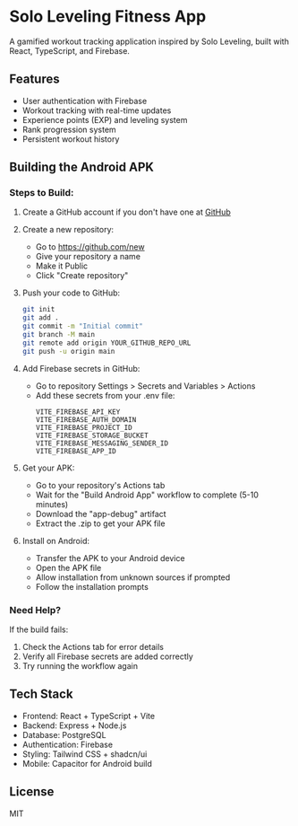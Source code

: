 # Solo Leveling Fitness App

A gamified workout tracking application inspired by Solo Leveling, built with React, TypeScript, and Firebase.

## Features
- User authentication with Firebase
- Workout tracking with real-time updates
- Experience points (EXP) and leveling system
- Rank progression system
- Persistent workout history

## Building the Android APK

### Steps to Build:
1. Create a GitHub account if you don't have one at [GitHub](https://github.com)
2. Create a new repository:
   - Go to https://github.com/new
   - Give your repository a name
   - Make it Public
   - Click "Create repository"

3. Push your code to GitHub:
   ```bash
   git init
   git add .
   git commit -m "Initial commit"
   git branch -M main
   git remote add origin YOUR_GITHUB_REPO_URL
   git push -u origin main
   ```

4. Add Firebase secrets in GitHub:
   - Go to repository Settings > Secrets and Variables > Actions
   - Add these secrets from your .env file:
     ```
     VITE_FIREBASE_API_KEY
     VITE_FIREBASE_AUTH_DOMAIN
     VITE_FIREBASE_PROJECT_ID
     VITE_FIREBASE_STORAGE_BUCKET
     VITE_FIREBASE_MESSAGING_SENDER_ID
     VITE_FIREBASE_APP_ID
     ```

5. Get your APK:
   - Go to your repository's Actions tab
   - Wait for the "Build Android App" workflow to complete (5-10 minutes)
   - Download the "app-debug" artifact
   - Extract the .zip to get your APK file

6. Install on Android:
   - Transfer the APK to your Android device
   - Open the APK file
   - Allow installation from unknown sources if prompted
   - Follow the installation prompts

### Need Help?
If the build fails:
1. Check the Actions tab for error details
2. Verify all Firebase secrets are added correctly
3. Try running the workflow again

## Tech Stack
- Frontend: React + TypeScript + Vite
- Backend: Express + Node.js
- Database: PostgreSQL
- Authentication: Firebase
- Styling: Tailwind CSS + shadcn/ui
- Mobile: Capacitor for Android build

## License
MIT